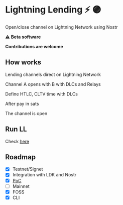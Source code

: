 # Lightning Lending :zap: 🟣

Open/close channel on Lightning Network using Nostr


 ⚠️ **Beta software**

 **Contributions are welcome**
 
## How works

Lending channels direct on Lightning Network

Channel A opens with B with DLCs and Relays

Define HTLC, CLTV time with DLCs

After pay in sats

The channel is open

## Run LL

Check [here](https://github.com/AreaLayer/Lightning-Lending/blob/main/doc/run.md)

## Roadmap

- [X] Testnet/Signet
- [x] Integration with LDK and  Nostr
- [x] [PoC](https://github.com/AreaLayer/Lightning-lending-PoC/)
- [ ] Mainnet
- [x] FOSS
- [x] CLI
